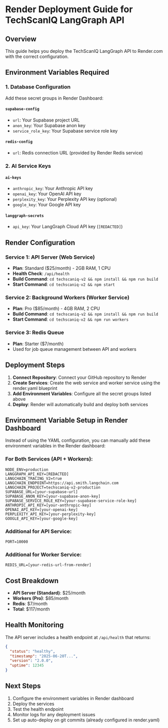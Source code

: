 # Render Deployment Guide for TechScanIQ LangGraph API

## Overview
This guide helps you deploy the TechScanIQ LangGraph API to Render.com with the correct configuration.

## Environment Variables Required

### 1. Database Configuration
Add these secret groups in Render Dashboard:

#### `supabase-config`
- `url`: Your Supabase project URL
- `anon_key`: Your Supabase anon key
- `service_role_key`: Your Supabase service role key

#### `redis-config`
- `url`: Redis connection URL (provided by Render Redis service)

### 2. AI Service Keys
#### `ai-keys`
- `anthropic_key`: Your Anthropic API key
- `openai_key`: Your OpenAI API key  
- `perplexity_key`: Your Perplexity API key (optional)
- `google_key`: Your Google API key

#### `langgraph-secrets`
- `api_key`: Your LangGraph Cloud API key (`[REDACTED]`)

## Render Configuration

### Service 1: API Server (Web Service)
- **Plan**: Standard ($25/month) - 2GB RAM, 1 CPU
- **Health Check**: `/api/health`
- **Build Command**: `cd techscaniq-v2 && npm install && npm run build`
- **Start Command**: `cd techscaniq-v2 && npm start`

### Service 2: Background Workers (Worker Service)  
- **Plan**: Pro ($85/month) - 4GB RAM, 2 CPU
- **Build Command**: `cd techscaniq-v2 && npm install && npm run build`
- **Start Command**: `cd techscaniq-v2 && npm run workers`

### Service 3: Redis Queue
- **Plan**: Starter ($7/month)
- Used for job queue management between API and workers

## Deployment Steps

1. **Connect Repository**: Connect your GitHub repository to Render
2. **Create Services**: Create the web service and worker service using the render.yaml blueprint
3. **Add Environment Variables**: Configure all the secret groups listed above
4. **Deploy**: Render will automatically build and deploy both services

## Environment Variable Setup in Render Dashboard

Instead of using the YAML configuration, you can manually add these environment variables in the Render dashboard:

### For Both Services (API + Workers):
```
NODE_ENV=production
LANGGRAPH_API_KEY=[REDACTED]
LANGCHAIN_TRACING_V2=true
LANGCHAIN_ENDPOINT=https://api.smith.langchain.com
LANGCHAIN_PROJECT=techscaniq-v2-production
SUPABASE_URL=[your-supabase-url]
SUPABASE_ANON_KEY=[your-supabase-anon-key]
SUPABASE_SERVICE_ROLE_KEY=[your-supabase-service-role-key]
ANTHROPIC_API_KEY=[your-anthropic-key]
OPENAI_API_KEY=[your-openai-key]
PERPLEXITY_API_KEY=[your-perplexity-key]
GOOGLE_API_KEY=[your-google-key]
```

### Additional for API Service:
```
PORT=10000
```

### Additional for Worker Service:
```
REDIS_URL=[your-redis-url-from-render]
```

## Cost Breakdown
- **API Server (Standard)**: $25/month
- **Workers (Pro)**: $85/month  
- **Redis**: $7/month
- **Total**: $117/month

## Health Monitoring
The API server includes a health endpoint at `/api/health` that returns:
```json
{
  "status": "healthy",
  "timestamp": "2025-06-20T...",
  "version": "2.0.0",
  "uptime": 12345
}
```

## Next Steps
1. Configure the environment variables in Render dashboard
2. Deploy the services
3. Test the health endpoint
4. Monitor logs for any deployment issues
5. Set up auto-deploy on git commits (already configured in render.yaml)